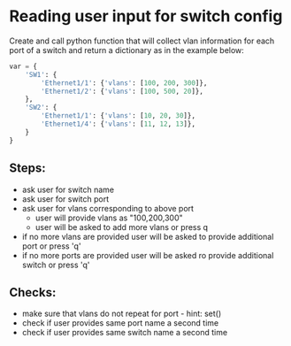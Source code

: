 # Reading user input for switch config


Create and call python function that will collect vlan information
for each port of a switch and return a dictionary as in the example below:
```python
var = {
    'SW1': {
        'Ethernet1/1': {'vlans': [100, 200, 300]},
        'Ethernet1/2': {'vlans': [100, 500, 20]},
    },
    'SW2': {
        'Ethernet1/1': {'vlans': [10, 20, 30]},
        'Ethernet1/4': {'vlans': [11, 12, 13]},
    }
}
```
## Steps:
 - ask user for switch name
 - ask user for switch port 
 - ask user for vlans corresponding to above port
   - user will provide vlans as "100,200,300"
   - user will be asked to add more vlans or press q
 - if no more vlans are provided user will be asked to provide additional port or press 'q'
 - if no more ports are provided user will be asked ro provide additional switch or press 'q'

## Checks:
 - make sure that vlans do not repeat for port - hint: set()
 - check if user provides same port name a second time
 - check if user provides same switch name a second time  